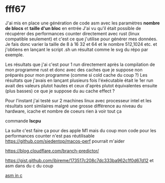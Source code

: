 # fff67

J'ai mis en place une génération de code asm avec les paramètres **nombre de blocs** et **taille d'un bloc** en entrée
J'ai vu qu'il était possible de récupérer des performances counter directement avec rust (linux compatible seulement) et c'est ce que j'utilise pour générer mes données.
Je fais donc varier la taille de 8 à 16 32 et 64 et le nombre 512,1024 etc. et j'obtiens en lançant le script .sh un résultat comme le svg du répo par exemple.

Les résultats que j'ai c'est pour 1 run directement après la compilation de mon programme rust et donc avec des caches que je suppose non préparés pour mon programme (comme si cold cache du coup ?)
Les résultats que j'avais en lançant plusieurs fois l'éxécutable était le 1er run avait des valeurs plutot hautes et ceux d'après plutot équivalentes ensuite (plus basses) ce que je suppose du au cache effect ?

Pour l'instant j'ai testé sur 2 machines linux avec processeur intel et les résultats sont similaires malgré une grosse différence au niveau du hardware, icache et nombre de coeurs rien à voir tout ça

commande **lscpu**

La suite c'est faire ça pour des apple M1 mais du coup mon code pour les performances counter n'est pas réutilisable
https://github.com/siedentop/macos-perf pourrait m'aider

https://blog.cloudflare.com/branch-predictor/

https://gist.github.com/ibireme/173517c208c7dc333ba962c1f0d67d12 et asm dans du c du coup

[asm in c](https://godbolt.org/#g:!((g:!((g:!((h:codeEditor,i:(filename:'1',fontScale:14,fontUsePx:'0',j:1,lang:___c,selection:(endColumn:16,endLineNumber:5,positionColumn:16,positionLineNumber:5,selectionStartColumn:16,selectionStartLineNumber:5,startColumn:16,startLineNumber:5),source:'%0Avoid+getCountry()+%7B%0A%09asm(%22jmp+label2%5Cn%5Ct%22%0A++++++++%22nop%5Cn%5Ct%22%0A++++++++%22label2:%5Cn%5Ct%22)%3B%0A%0A++++++++//+asm!!(%22jmp+2f%22,+%22nop%22,+%22nop%22,+%22nop%22,+%22nop%22,+%222:%22)%0A%7D%0A'),l:'5',n:'0',o:'C+source+%231',t:'0')),k:50,l:'4',n:'0',o:'',s:0,t:'0'),(g:!((h:compiler,i:(compiler:cg102,deviceViewOpen:'1',filters:(b:'0',binary:'1',binaryObject:'1',commentOnly:'0',demangle:'0',directives:'0',execute:'1',intel:'0',libraryCode:'0',trim:'1'),flagsViewOpen:'1',fontScale:14,fontUsePx:'0',j:1,lang:___c,libs:!(),options:'-O3',selection:(endColumn:1,endLineNumber:1,positionColumn:1,positionLineNumber:1,selectionStartColumn:1,selectionStartLineNumber:1,startColumn:1,startLineNumber:1),source:1),l:'5',n:'0',o:'+x86-64+gcc+10.2+(Editor+%231)',t:'0')),k:50,l:'4',n:'0',o:'',s:0,t:'0')),l:'2',n:'0',o:'',t:'0')),version:4)
